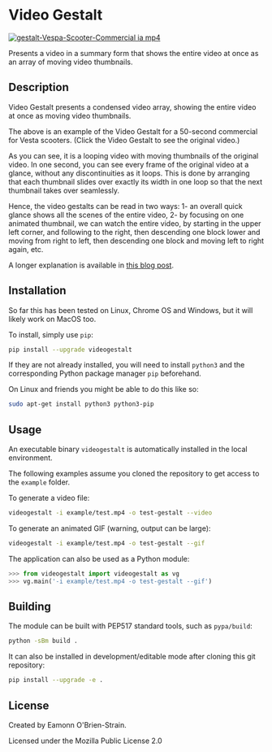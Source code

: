 # Video Gestalt

[![gestalt-Vespa-Scooter-Commercial ia mp4][1]][2]

Presents a video in a summary form that shows the entire video at once as an array of moving video thumbnails.

## Description

Video Gestalt presents a condensed video array, showing the entire video at once as moving video thumbnails.

The above is an example of the Video Gestalt for a 50-second commercial for Vesta scooters. (Click the Video Gestalt to see the original video.)

As you can see, it is a looping video with moving thumbnails of the original video. In one second, you can see every frame of the original video at a glance, without any discontinuities as it loops. This is done by arranging that each thumbnail slides over exactly its width in one loop so that the next thumbnail takes over seamlessly.

Hence, the video gestalts can be read in two ways: 1- an overall quick glance shows all the scenes of the entire video, 2- by focusing on one animated thumbnail, we can watch the entire video, by starting in the upper left corner, and following to the right, then descending one block lower and moving from right to left, then descending one block and moving left to right again, etc.

A longer explanation is available in [this blog post](https://eamonn.org/video-gestalt-one-glance-overview-of-a-video).

## Installation

So far this has been tested on Linux, Chrome OS and Windows, but it will likely work on MacOS too.

To install, simply use `pip`:

```bash
pip install --upgrade videogestalt
```

If they are not already installed, you will need to install `python3` and the corresponding Python package manager `pip` beforehand.

On Linux and friends you might be able to do this like so:
```bash
sudo apt-get install python3 python3-pip
```

## Usage

An executable binary `videogestalt` is automatically installed in the local environment.

The following examples assume you cloned the repository to get access to the `example` folder.

To generate a video file:

```bash
videogestalt -i example/test.mp4 -o test-gestalt --video
```

To generate an animated GIF (warning, output can be large):

```bash
videogestalt -i example/test.mp4 -o test-gestalt --gif
```

The application can also be used as a Python module:

```python
>>> from videogestalt import videogestalt as vg
>>> vg.main('-i example/test.mp4 -o test-gestalt --gif')
```

## Building

The module can be built with PEP517 standard tools, such as `pypa/build`:

```bash
python -sBm build .
```

It can also be installed in development/editable mode after cloning this git repository:

```bash
pip install --upgrade -e .
```

## License

Created by Eamonn O'Brien-Strain.

Licensed under the Mozilla Public License 2.0

[1]: https://github.com/eobrain/videogestalt/master/resources/vespa-commercial-gestalt.gif
[2]: https://ia904607.us.archive.org/11/items/vespa-scooter-commercial/Vespa%20Scooter%20Commercial.mp4

